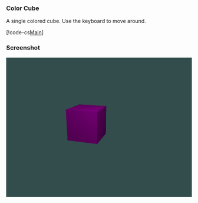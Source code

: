 ### Color Cube

A single colored cube. Use the keyboard to move around.

[!code-cs[Main](Program.cs)]

### Screenshot
![Screenshot](screenshot.jpg)
